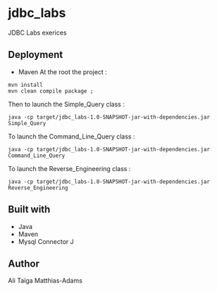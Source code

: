 # jdbc_labs
JDBC Labs exerices

## Deployment

* Maven
At the root the project :
```
mvn install
mvn clean compile package ;
```
Then to launch the Simple_Query class : 
```
java -cp target/jdbc_labs-1.0-SNAPSHOT-jar-with-dependencies.jar Simple_Query
```
To launch the Command_Line_Query class : 
```
java -cp target/jdbc_labs-1.0-SNAPSHOT-jar-with-dependencies.jar Command_Line_Query
```
To launch the Reverse_Engineering class : 
```
java -cp target/jdbc_labs-1.0-SNAPSHOT-jar-with-dependencies.jar Reverse_Engineering
```

## Built with

* Java
* Maven
* Mysql Connector J

## Author

Ali Taïga Matthias-Adams  

